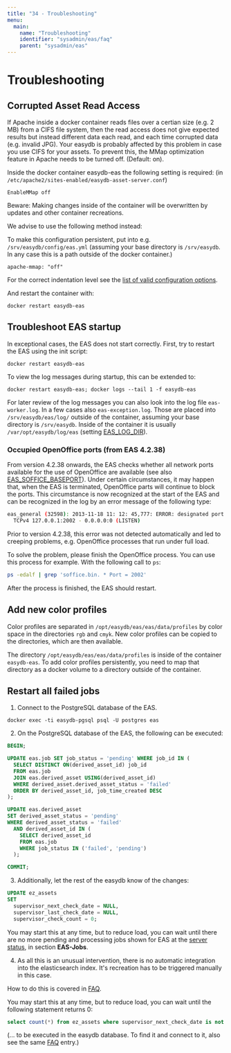 ```yaml
---
title: "34 - Troubleshooting"
menu:
  main:
    name: "Troubleshooting"
    identifier: "sysadmin/eas/faq"
    parent: "sysadmin/eas"
---
```


#  Troubleshooting

## Corrupted Asset Read Access

If Apache inside a docker container reads files over a certian size (e.g. 2 MB) from a CIFS file system, then the read access does not give expected results but instead different data each read, and each time corrupted data (e.g. invalid JPG). Your easydb is probably affected by this problem in case you use CIFS for your assets. To prevent this, the MMap optimization feature in Apache needs to be turned off. (Default: on).

Inside the docker container easydb-eas the following setting is required: (in `/etc/apache2/sites-enabled/easydb-asset-server.conf`)

```
EnableMMap off
```

Beware: Making changes inside of the container will be overwritten by updates and other container recreations.

We advise to use the following method instead:

To make this configuration persistent, put into e.g. `/srv/easydb/config/eas.yml` (assuming your base directory is `/srv/easydb`. In any case this is a path outside of the docker container.)

```
apache-mmap: "off"
```

For the correct indentation level see the [list of valid configuration options](/en/sysadmin/configuration/eas).

And restart the container with:

```
docker restart easydb-eas
```

## Troubleshoot EAS startup

In exceptional cases, the EAS does not start correctly. First, try to restart the EAS using the init script:

```
docker restart easydb-eas
```

To view the log messages during startup, this can be extended to:

```
docker restart easydb-eas; docker logs --tail 1 -f easydb-eas
```

For later review of the log messages you can also look into the log file `eas-worker.log`. In a few cases also `eas-exception.log`.
Those are placed into `/srv/easydb/eas/log/` outside of the container, assuming your base directory is `/srv/easydb`.
Inside of the container it is usually `/var/opt/easydb/log/eas` (setting [EAS_LOG_DIR](../conf/#eas-log-dir)).

### Occupied OpenOffice ports (from EAS 4.2.38)

From version 4.2.38 onwards, the EAS checks whether all network ports available for the use of OpenOffice are available (see also [EAS_SOFFICE_BASEPORT](../conf/#eas-soffice-baseport)). Under certain circumstances, it may happen that, when the EAS is terminated, OpenOffice parts will continue to block the ports. This circumstance is now recognized at the start of the EAS and can be recognized in the log by an error message of the following type:

```bash
eas_general (32598): 2013-11-18 11: 12: 45,777: ERROR: designated port already in use:
  TCPv4 127.0.0.1:2002 - 0.0.0.0:0 (LISTEN)
```

Prior to version 4.2.38, this error was not detected automatically and led to creeping problems, e.g. OpenOffice processes that run under full load.

To solve the problem, please finish the OpenOffice process. You can use this process for example. With the following call to ` ps `:

```bash
ps -edalf | grep 'soffice.bin. * Port = 2002'
```

After the process is finished, the EAS should restart.

##  Add new color profiles

Color profiles are separated in `/opt/easydb/eas/eas/data/profiles` by color space in the directories `rgb` and `cmyk`. New color profiles can be copied to the directories, which are then available.

The directory `/opt/easydb/eas/eas/data/profiles` is inside of the container `easydb-eas`. To add color profiles persistently, you need to map that directory as a docker volume to a directory outside of the container.

##  Restart all failed jobs

1. Connect to the PostgreSQL database of the EAS.

```
docker exec -ti easydb-pgsql psql -U postgres eas
```

2. On the PostgreSQL database of the EAS, the following can be executed:

```sql
BEGIN;

UPDATE eas.job SET job_status = 'pending' WHERE job_id IN (
  SELECT DISTINCT ON(derived_asset_id) job_id
  FROM eas.job
  JOIN eas.derived_asset USING(derived_asset_id)
  WHERE derived_asset.derived_asset_status = 'failed'
  ORDER BY derived_asset_id, job_time_created DESC
);

UPDATE eas.derived_asset
SET derived_asset_status = 'pending'
WHERE derived_asset_status = 'failed'
  AND derived_asset_id IN (
    SELECT derived_asset_id
    FROM eas.job
    WHERE job_status IN ('failed', 'pending')
  );

COMMIT;
```

3. Additionally, let the rest of the easydb know of the changes:

```sql
UPDATE ez_assets
SET
  supervisor_next_check_date = NULL,
  supervisor_last_check_date = NULL,
  supervisor_check_count = 0;
```

You may start this at any time, but to reduce load, you can wait until there are no more pending and processing jobs shown for EAS at the [server status](/en/webfrontend/administration/server-status/#easydb-assetserver-eas), in section **EAS-Jobs**.

4. As all this is an unusual intervention, there is no automatic integration into the elasticsearch index. It's recreation has to be triggered manually in this case.

How to do this is covered in [FAQ](/en/faq/#how-can-i-drop-and-recreate-the-elasticsearch-index).

You may start this at any time, but to reduce load, you can wait until the following statement returns 0:

```sql
select count(*) from ez_assets where supervisor_next_check_date is not null;
```

(... to be executed in the easydb database. To find it and connect to it, also see the same [FAQ](/en/faq/#how-can-i-drop-and-recreate-the-elasticsearch-index) entry.)

